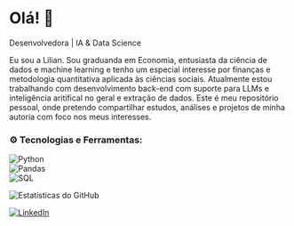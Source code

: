 # Olá! 👋
Desenvolvedora | IA & Data Science

Eu sou a Lilian. Sou graduanda em Economia, entusiasta da ciência de dados e machine learning e tenho um especial interesse por finanças e metodologia quantitativa aplicada às ciências sociais. Atualmente estou trabalhando com desenvolvimento back-end com suporte para LLMs e inteligência aritifical no geral e extração de dados. 
Este é meu repositório pessoal, onde pretendo compartilhar estudos, análises e projetos de minha autoria com foco nos meus interesses.

### ⚙️ Tecnologias e Ferramentas:
![Python](https://img.shields.io/badge/Python-3776AB?style=for-the-badge&logo=python&logoColor=white)  
![Pandas](https://img.shields.io/badge/Pandas-150458?style=for-the-badge&logo=pandas&logoColor=white)  
![SQL](https://img.shields.io/badge/SQL-4479A1?style=for-the-badge&logo=postgresql&logoColor=white) 

![Estatísticas do GitHub](https://github-readme-stats.vercel.app/api?username=LiliaDieZeitgeist&show_icons=true&theme=dracula)

[![LinkedIn](https://img.shields.io/badge/LinkedIn-0A66C2?style=for-the-badge&logo=linkedin&logoColor=white)](https://www.linkedin.com/in/lilianfdealmeida/)  
